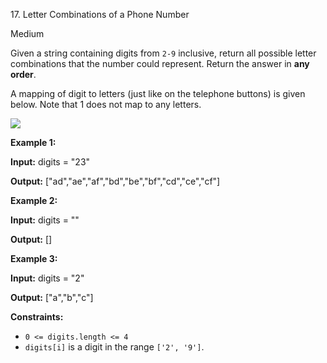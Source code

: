 17\. Letter Combinations of a Phone Number

Medium

Given a string containing digits from `2-9` inclusive, return all possible letter combinations that the number could
represent. Return the answer in **any order**.

A mapping of digit to letters (just like on the telephone buttons) is given below. Note that 1 does not map to any
letters.

![](https://upload.wikimedia.org/wikipedia/commons/thumb/7/73/Telephone-keypad2.svg/200px-Telephone-keypad2.svg.png)

**Example 1:**

**Input:** digits = "23"

**Output:** ["ad","ae","af","bd","be","bf","cd","ce","cf"]

**Example 2:**

**Input:** digits = ""

**Output:** []

**Example 3:**

**Input:** digits = "2"

**Output:** ["a","b","c"]

**Constraints:**

* `0 <= digits.length <= 4`
* `digits[i]` is a digit in the range `['2', '9']`.